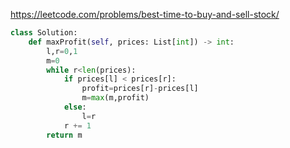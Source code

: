 
https://leetcode.com/problems/best-time-to-buy-and-sell-stock/

```python
class Solution:
    def maxProfit(self, prices: List[int]) -> int:
        l,r=0,1
        m=0
        while r<len(prices):
            if prices[l] < prices[r]:
                profit=prices[r]-prices[l]
                m=max(m,profit)
            else:
                l=r
            r += 1
        return m